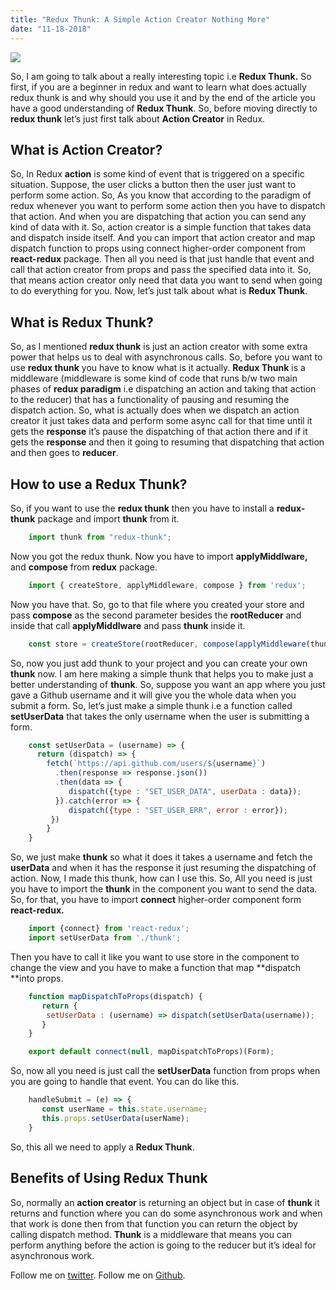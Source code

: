 ```yaml
---
title: "Redux Thunk: A Simple Action Creator Nothing More"
date: "11-18-2018"
---
```



![](https://images.unsplash.com/photo-1508522109214-4df07c2e9d90)

So, I am going to talk about a really interesting topic i.e **Redux Thunk.** So first, if you are a beginner in redux and want to learn what does actually redux thunk is and why should you use it and by the end of the article you have a good understanding of **Redux Thunk**. So, before moving directly to **redux thunk** let’s just first talk about **Action Creator** in Redux.

## **What is Action Creator?**

So, In Redux **action** is some kind of event that is triggered on a specific situation. Suppose, the user clicks a button then the user just want to perform some action. So, As you know that according to the paradigm of redux whenever you want to perform some action then you have to dispatch that action. And when you are dispatching that action you can send any kind of data with it. So, action creator is a simple function that takes data and dispatch inside itself. And you can import that action creator and map dispatch function to props using connect higher-order component from **react-redux** package. Then all you need is that just handle that event and call that action creator from props and pass the specified data into it. So, that means action creator only need that data you want to send when going to do everything for you.
Now, let’s just talk about what is **Redux Thunk**.

## What is Redux Thunk?

So, as I mentioned **redux thunk** is just an action creator with some extra power that helps us to deal with asynchronous calls. So, before you want to use **redux thunk** you have to know what is it actually. **Redux Thunk** is a middleware (middleware is some kind of code that runs b/w two main phases of **redux paradigm** i.e dispatching an action and taking that action to the reducer) that has a functionality of pausing and resuming the dispatch action. So, what is actually does when we dispatch an action creator it just takes data and perform some async call for that time until it gets the **response** it’s pause the dispatching of that action there and if it gets the **response** and then it going to resuming that dispatching that action and then goes to **reducer**.

## **How to use a Redux Thunk?**

So, if you want to use the **redux thunk** then you have to install a **redux-thunk** package and import **thunk** from it.

```js
    import thunk from "redux-thunk";
```

Now you got the redux thunk. Now you have to import **applyMiddlware,** and **compose** from **redux** package.

```js
    import { createStore, applyMiddleware, compose } from 'redux';
```

Now you have that. So, go to that file where you created your store and pass **compose** as the second parameter besides the **rootReducer** and inside that call **applyMiddlware** and pass **thunk** inside it.

```js
    const store = createStore(rootReducer, compose(applyMiddleware(thunk)));
```

So, now you just add thunk to your project and you can create your own **thunk** now. I am here making a simple thunk that helps you to make just a better understanding of **thunk**.
So, suppose you want an app where you just gave a Github username and it will give you the whole data when you submit a form.
So, let’s just make a simple thunk i.e a function called **setUserData** that takes the only username when the user is submitting a form.

```js
    const setUserData = (username) => {
      return (dispatch) => {
        fetch(`https://api.github.com/users/${username}`)
          .then(response => response.json())
          .then(data => {
             dispatch({type : "SET_USER_DATA", userData : data});
          }).catch(error => {
             dispatch({type : "SET_USER_ERR", error : error});
         })
        }
    }
```

So, we just make **thunk** so what it does it takes a username and fetch the **userData** and when it has the response it just resuming the dispatching of action.
Now, I made this thunk, how can I use this.
So, All you need is just you have to import the **thunk** in the component you want to send the data.
So, for that, you have to import **connect** higher-order component form **react-redux.**

```js
    import {connect} from 'react-redux';
    import setUserData from './thunk';
```

Then you have to call it like you want to use store in the component to change the view and you have to make a function that map **dispatch **into props.

```js
    function mapDispatchToProps(dispatch) {
       return {
        setUserData : (username) => dispatch(setUserData(username));
       }
    }

    export default connect(null, mapDispatchToProps)(Form);
```

So, now all you need is just call the **setUserData** function from props when you are going to handle that event.
You can do like this.

```js
    handleSubmit = (e) => {
       const userName = this.state.username;
       this.props.setUserData(userName);
    }
```

So, this all we need to apply a **Redux Thunk**.

## Benefits of Using Redux Thunk

So, normally an **action creator** is returning an object but in case of **thunk** it returns and function where you can do some asynchronous work and when that work is done then from that function you can return the object by calling dispatch method. **Thunk** is a middleware that means you can perform anything before the action is going to the reducer but it’s ideal for asynchronous work.

Follow me on [twitter](https://twitter/am_prav_veen).
Follow me on [Github](https://github.com/praveen-me).
